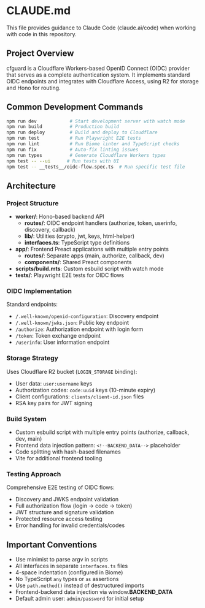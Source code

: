 # CLAUDE.md

This file provides guidance to Claude Code (claude.ai/code) when working with code in this repository.

## Project Overview

cfguard is a Cloudflare Workers-based OpenID Connect (OIDC) provider that serves as a complete authentication system. It implements standard OIDC endpoints and integrates with Cloudflare Access, using R2 for storage and Hono for routing.

## Common Development Commands

```bash
npm run dev            # Start development server with watch mode
npm run build          # Production build
npm run deploy         # Build and deploy to Cloudflare
npm run test           # Run Playwright E2E tests  
npm run lint           # Run Biome linter and TypeScript checks
npm run fix            # Auto-fix linting issues
npm run types          # Generate Cloudflare Workers types
npm test -- --ui      # Run tests with UI
npm test -- __tests__/oidc-flow.spec.ts  # Run specific test file
```

## Architecture

### Project Structure
- **worker/**: Hono-based backend API
  - **routes/**: OIDC endpoint handlers (authorize, token, userinfo, discovery, callback)
  - **lib/**: Utilities (crypto, jwt, keys, html-helper)
  - **interfaces.ts**: TypeScript type definitions
- **app/**: Frontend Preact applications with multiple entry points
  - **routes/**: Separate apps (main, authorize, callback, dev)
  - **components/**: Shared Preact components
- **scripts/build.mts**: Custom esbuild script with watch mode
- **__tests__/**: Playwright E2E tests for OIDC flows

### OIDC Implementation
Standard endpoints:
- `/.well-known/openid-configuration`: Discovery endpoint
- `/.well-known/jwks.json`: Public key endpoint  
- `/authorize`: Authorization endpoint with login form
- `/token`: Token exchange endpoint
- `/userinfo`: User information endpoint

### Storage Strategy
Uses Cloudflare R2 bucket (`LOGIN_STORAGE` binding):
- User data: `user:username` keys
- Authorization codes: `code:uuid` keys (10-minute expiry)
- Client configurations: `clients/client-id.json` files
- RSA key pairs for JWT signing

### Build System
- Custom esbuild script with multiple entry points (authorize, callback, dev, main)
- Frontend data injection pattern: `<!--BACKEND_DATA-->` placeholder
- Code splitting with hash-based filenames
- Vite for additional frontend tooling

### Testing Approach
Comprehensive E2E testing of OIDC flows:
- Discovery and JWKS endpoint validation
- Full authorization flow (login → code → token)
- JWT structure and signature validation
- Protected resource access testing
- Error handling for invalid credentials/codes

## Important Conventions

- Use minimist to parse argv in scripts
- All interfaces in separate `interfaces.ts` files
- 4-space indentation (configured in Biome)
- No TypeScript `any` types or `as` assertions
- Use `path.method()` instead of destructured imports
- Frontend-backend data injection via window.__BACKEND_DATA__
- Default admin user: `admin/password` for initial setup